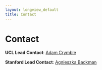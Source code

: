 ```yaml
---
layout: longview_default
title: Contact
---
```


<h1 class="text-center my-5">Contact</h1>

<p class="text-center"><strong>UCL Lead Contact</strong>: <a href="mailto: a.crymble@ucl.ac.uk">Adam Crymble</a></p>

<p class="text-center"><strong>Stanford Lead Contact</strong>: <a href="mailto: abackman@stanford.edu">Agnieszka Backman</a></p>
